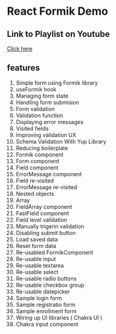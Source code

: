 # React Formik Demo

## Link to Playlist on Youtube

[Click here](https://www.youtube.com/watch?v=Yw27J-AFlk0&list=PLC3y8-rFHvwiPmFbtzEWjESkqBVDbdgGu&index=2)

## features

1. Simple form using Formik library
2. useFormik hook
3. Managing form state
4. Handling form submision
5. Form validation
6. Validation function
7. Displaying error messages
8. Visited fields
9. Improving validation UX
10. Schema Validation With Yup Library
11. Reducing boilerplate
12. Formik component
13. Form component
14. Field component
15. ErrorMessage component
16. Field re-visited
17. ErrorMessage re-visited
18. Nested objects
19. Array
20. FieldArray component
21. FastField component
22. Field level validation
23. Manually trigerin validation 
24. Disabling submit button 
25. Load saved data
26. Reset form data
27. Re-usabled FormikComponent
28. Re-usable input
29. Re-usable textarea
30. Re-usable select
31. Re-usable radio buttons
32. Re-usable checkbox group
33. Re-usable datepicker
34. Sample login form
35. Sample registratio form
36. Sample enrollment form
37. Wiring up UI libraries ( Chakra UI )
38. Chakra input component
